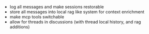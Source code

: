 - log all messages and make sessions restorable
- store all messages into local rag like system for context enrichment
- make mcp tools switchable
- allow for threads in discussions (with thread local history, and rag additions)